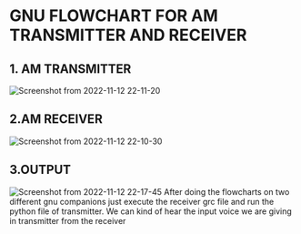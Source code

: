 # GNU FLOWCHART FOR AM TRANSMITTER AND RECEIVER
## 1. AM TRANSMITTER
![Screenshot from 2022-11-12 22-11-20](https://user-images.githubusercontent.com/92243343/201484829-398f1059-81c0-41bf-b0c7-0e6e9ff2262e.png)
## 2.AM RECEIVER
![Screenshot from 2022-11-12 22-10-30](https://user-images.githubusercontent.com/92243343/201484855-36c575ca-3121-41e9-b487-c0a605fb25cf.png)
## 3.OUTPUT
![Screenshot from 2022-11-12 22-17-45](https://user-images.githubusercontent.com/92243343/201485166-62cb051b-14a0-4a92-b5f4-61dbe14fcd2e.png)
After doing the flowcharts on two different gnu companions just execute the receiver grc file and run the python file of transmitter. We can kind of hear the input voice we are giving in transmitter from the receiver
